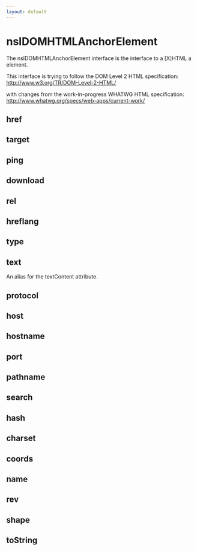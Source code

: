 ```yaml
---
layout: default
---
```


# nsIDOMHTMLAnchorElement #

The nsIDOMHTMLAnchorElement interface is the interface to a [X]HTML
a element.

This interface is trying to follow the DOM Level 2 HTML specification:
http://www.w3.org/TR/DOM-Level-2-HTML/

with changes from the work-in-progress WHATWG HTML specification:
http://www.whatwg.org/specs/web-apps/current-work/


## href ##

## target ##

## ping ##

## download ##

## rel ##

## hreflang ##

## type ##

## text ##

An alias for the textContent attribute.


## protocol ##

## host ##

## hostname ##

## port ##

## pathname ##

## search ##

## hash ##

## charset ##

## coords ##

## name ##

## rev ##

## shape ##

## toString ##
